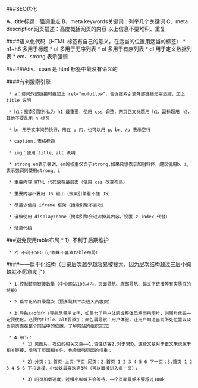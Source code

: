 ###SEO优化

A、title标题：强调重点
B、meta keywords关键词：列举几个关键词
C、meta description网页描述：高度概括网页的内容
以上信息不要堆积、重复

####语义化代码（HTML 标签有自己的意义，在适当的位置用适当的标签）
     * h1~h6 多用于标题
     * ul 多用于无序列表
     * ol 多用于有序列表
     * dl 用于定义数据列表
     * em、strong 表示强调

######div、span 是 html 标签中最没有语义的


####有利搜索引擎

     * a：访问外部链接时要加上 rel="nofollow"，告诉搜索引擎外部链接无需追踪，加上 title 说明
     
     * h1：搜索引擎外认为 h1 最重要，使用 css 调整，网页正文标题用 h1，副标题用 h2，其他不要乱用 h 标签
     
     * br 用于文本间的换行，用在 p 内，也可以用 p、br、/p 表示空行
     
     * caption：表格标题
     
     * img：使用 title、alt 说明
     
     * strong em表示强调，em的权重仅次于strong,如果只想表示加粗斜体，建议使用b、i,表示强调则使用strong、i
     
     * 重要内容 HTML 代码放在最前面（使用 css 改变布局）
     
     * 重要内容不要用 JS 输出（搜索引擎看不懂 JS）
     
     * 尽量少使用 iframe 框架（搜索引擎不喜欢）
     
     * 谨慎使用 display:none（搜索引擎会过滤掉其内容，设置 z-index 代替）
     
     * 精简代码



###避免使用table布局
     * 1）不利于后期维护 
     
     * 2）不利于SEO（小蜘蛛不喜欢table布局）
     
####——扁平化结构（目录层次越少越容易被搜索，因为层次结构超过三层小蜘蛛就不愿意爬了）

     * 1.控制首页链接数量（中小网站100以内，页面导航、底部导航、锚文字链接等有实质性的链接）
     
     * 2.扁平化的目录层次（顶多跳转三次进入内容页）
     
     * 3.导航seo优化（导航尽量用文字，如果为了用户体验或整体风格而用图片，则图片代码一定要优化，必要的title、alt要添加；面包屑导航：用户体验，让用户知道当前所处位置以及当前页面在整个网站中的位置，了解网站的组织形式）
     
     * 4.细节：
          * 1）见图片，右边的相关文章——1.留住访客2.对于SEO，这些文章对于正文来说属于相关链接，增强了页面相关性，也会增强页面的权重；
          
          * 2）分页：1.首页-上页-下页-尾页；2.首页 1 2 3 4 5 6 下一页；3.首页 1 2 3 4 5 6 下拉选择，小蜘蛛最喜欢第3种（可以直接进入每一页）；
          
          * 3）网页加载速度，过慢小蜘蛛不会等待，一个页面最好不要超过100k


